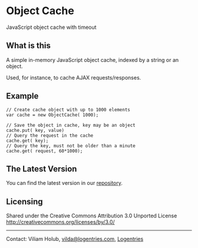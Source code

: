 
Object Cache
============

JavaScript object cache with timeout

What is this
------------

A simple in-memory JavaScript object cache, indexed by a string or an object.

Used, for instance, to cache AJAX requests/responses.

Example
-------

    // Create cache object with up to 1000 elements
    var cache = new ObjectCache( 1000);
    
    // Save the object in cache, key may be an object
    cache.put( key, value)
    // Query the request in the cache
    cache.get( key);
    // Query the key, must not be older than a minute
    cache.get( request, 60*1000);

The Latest Version
------------------

You can find the latest version in our [repository](https://github.com/logentries/object_cache).

Licensing
---------

Shared under the Creative Commons Attribution 3.0 Unported License
<http://creativecommons.org/licenses/by/3.0/>

---
Contact: Viliam Holub, vilda@logentries.com, [Logentries](https://logentries.com/)

